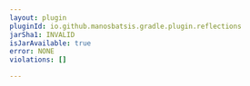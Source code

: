 ```yaml
---
layout: plugin
pluginId: io.github.manosbatsis.gradle.plugin.reflections
jarSha1: INVALID
isJarAvailable: true
error: NONE
violations: []

---
```

